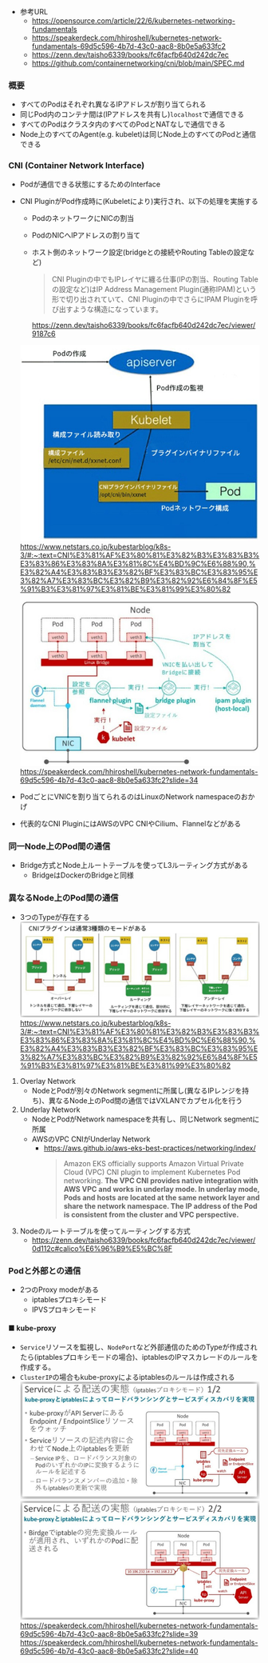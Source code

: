 - 参考URL
  - https://opensource.com/article/22/6/kubernetes-networking-fundamentals
  - https://speakerdeck.com/hhiroshell/kubernetes-network-fundamentals-69d5c596-4b7d-43c0-aac8-8b0e5a633fc2
  - https://zenn.dev/taisho6339/books/fc6facfb640d242dc7ec
  - https://github.com/containernetworking/cni/blob/main/SPEC.md

### 概要
- すべてのPodはそれぞれ異なるIPアドレスが割り当てられる
- 同じPod内のコンテナ間は(IPアドレスを共有し)`localhost`で通信できる
- すべてのPodはクラスタ内のすべてのPodとNATなしで通信できる
- Node上のすべてのAgent(e.g. kubelet)は同じNode上のすべてのPodと通信できる

### CNI (Container Network Interface)
- Podが通信できる状態にするためのInterface
- CNI PluginがPod作成時に(Kubeletにより)実行され、以下の処理を実施する
  - PodのネットワークにNICの割当
  - PodのNICへIPアドレスの割り当て
  - ホスト側のネットワーク設定(bridgeとの接続やRouting Tableの設定など)
    > CNI Pluginの中でもIPレイヤに纏る仕事(IPの割当、Routing Tableの設定など)はIP Address Management Plugin(通称IPAM)という形で切り出されていて、CNI Pluginの中でさらにIPAM Pluginを呼び出すような構造になっています。

    https://zenn.dev/taisho6339/books/fc6facfb640d242dc7ec/viewer/9187c6

  ![CNI_plugin](image/k8s_CNI_Plugin.jpg)
  https://www.netstars.co.jp/kubestarblog/k8s-3/#:~:text=CNI%E3%81%AF%E3%80%81%E3%82%B3%E3%83%B3%E3%83%86%E3%83%8A%E3%81%8C%E4%BD%9C%E6%88%90,%E3%82%A4%E3%83%B3%E3%82%BF%E3%83%BC%E3%83%95%E3%82%A7%E3%83%BC%E3%82%B9%E3%82%92%E6%84%8F%E5%91%B3%E3%81%97%E3%81%BE%E3%81%99%E3%80%82

  ![CNI_plugin2](image/k8s_CNI_Plugin2.jpg)
  https://speakerdeck.com/hhiroshell/kubernetes-network-fundamentals-69d5c596-4b7d-43c0-aac8-8b0e5a633fc2?slide=34
- PodごとにVNICを割り当てられるのはLinuxのNetwork namespaceのおかげ
- 代表的なCNI PluginにはAWSのVPC CNIやCilium、Flannelなどがある

### 同一Node上のPod間の通信
- Bridge方式とNode上ルートテーブルを使ってL3ルーティング方式がある
  - BridgeはDockerのBridgeと同様

### 異なるNode上のPod間の通信
- 3つのTypeが存在する
  ![CNI_MODE](image/k8s_CNI_mode.jpg)
  https://www.netstars.co.jp/kubestarblog/k8s-3/#:~:text=CNI%E3%81%AF%E3%80%81%E3%82%B3%E3%83%B3%E3%83%86%E3%83%8A%E3%81%8C%E4%BD%9C%E6%88%90,%E3%82%A4%E3%83%B3%E3%82%BF%E3%83%BC%E3%83%95%E3%82%A7%E3%83%BC%E3%82%B9%E3%82%92%E6%84%8F%E5%91%B3%E3%81%97%E3%81%BE%E3%81%99%E3%80%82
1. Overlay Network
   - NodeとPodが別々のNetwork segmentに所属し(異なるIPレンジを持ち)、異なるNode上のPod間の通信ではVXLANでカプセル化を行う
2. Underlay Network
   - NodeとPodがNetwork namespaceを共有し、同じNetwork segmentに所属
   - AWSのVPC CNIがUnderlay Network
     - https://aws.github.io/aws-eks-best-practices/networking/index/
       > Amazon EKS officially supports Amazon Virtual Private Cloud (VPC) CNI plugin to implement Kubernetes Pod networking. **The VPC CNI provides native integration with AWS VPC and works in underlay mode. In underlay mode, Pods and hosts are located at the same network layer and share the network namespace. The IP address of the Pod is consistent from the cluster and VPC perspective.** 
3. Nodeのルートテーブルを使ってルーティングする方式
   - https://zenn.dev/taisho6339/books/fc6facfb640d242dc7ec/viewer/0d112c#calico%E6%96%B9%E5%BC%8F

### Podと外部との通信
- 2つのProxy modeがある
  - iptablesプロキシモード
  - IPVSプロキシモード
#### ■ kube-proxy
- `Service`リソースを監視し、`NodePort`など外部通信のためのTypeが作成されたら(iptablesプロキシモードの場合)、iptablesのIPマスカレードのルールを作成する。
- `ClusterIP`の場合もkube-proxyによるiptablesのルールは作成される
  ![kube-proxy1](image/kube-proxy1.jpg)
  ![kube-proxy2](image/kube-proxy2.jpg)
  https://speakerdeck.com/hhiroshell/kubernetes-network-fundamentals-69d5c596-4b7d-43c0-aac8-8b0e5a633fc2?slide=39
  https://speakerdeck.com/hhiroshell/kubernetes-network-fundamentals-69d5c596-4b7d-43c0-aac8-8b0e5a633fc2?slide=40